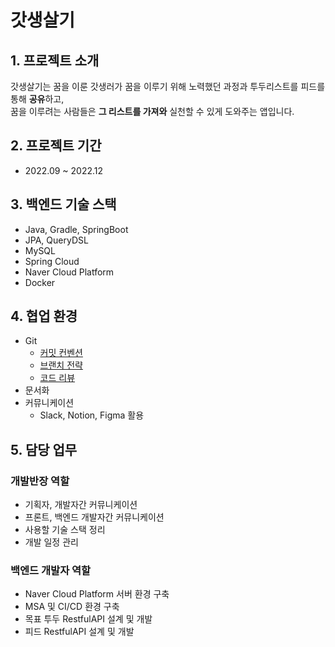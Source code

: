 # 갓생살기

## 1. 프로젝트 소개
갓생살기는 꿈을 이룬 갓생러가 꿈을 이루기 위해 노력했던 과정과 투두리스트를 피드를 통해 **공유**하고, <br>
꿈을 이루려는 사람들은 **그 리스트를 가져와** 실천할 수 있게 도와주는 앱입니다.
## 2. 프로젝트 기간
- 2022.09 ~ 2022.12
## 3. 백엔드 기술 스택
- Java, Gradle, SpringBoot
- JPA, QueryDSL
- MySQL
- Spring Cloud
- Naver Cloud Platform
- Docker
## 4. 협업 환경
- Git
  - [커밋 컨벤션](./git/%EA%B9%83%EC%BB%A8%EB%B2%A4%EC%85%98.md)
  - [브랜치 전략](./git/%EB%B8%8C%EB%9E%9C%EC%B9%98%EC%A0%84%EB%9E%B5.md)
  - [코드 리뷰](./git/%EC%BD%94%EB%93%9C%EB%A6%AC%EB%B7%B0%ED%94%84%EB%A1%9C%EC%84%B8%EC%8A%A4.md)
- 문서화
- 커뮤니케이션
  - Slack, Notion, Figma 활용
## 5. 담당 업무
### 개발반장 역할
- 기획자, 개발자간 커뮤니케이션
- 프론트, 백엔드 개발자간 커뮤니케이션
- 사용할 기술 스택 정리
- 개발 일정 관리
### 백엔드 개발자 역할
- Naver Cloud Platform 서버 환경 구축
- MSA 및 CI/CD 환경 구축
- 목표 투두 RestfulAPI 설계 및 개발
- 피드 RestfulAPI 설계 및 개발